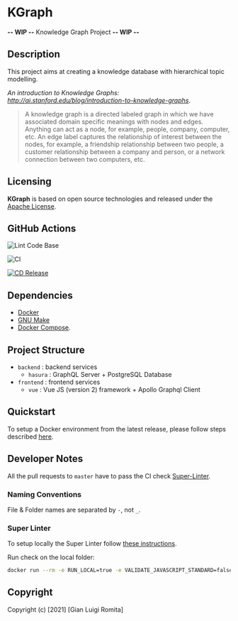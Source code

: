 # KGraph

**-- WIP --** Knowledge Graph Project **-- WIP --**

## Description

This project aims at creating a knowledge database with hierarchical topic modelling.

*An introduction to Knowledge Graphs: <http://ai.stanford.edu/blog/introduction-to-knowledge-graphs>*.

> A knowledge graph is a directed labeled graph in which we have associated domain specific meanings with nodes and edges. Anything can act as a node, for example, people, company, computer, etc. An edge label captures the relationship of interest between the nodes, for example, a friendship relationship between two people, a customer relationship between a company and person, or a network connection between two computers, etc.

## Licensing

**KGraph** is based on open source technologies and released under the [Apache License](./LICENSE).

## GitHub Actions

![Lint Code Base](https://github.com/romitagl/kgraph/workflows/Lint%20Code%20Base/badge.svg?branch=master)

![CI](https://github.com/romitagl/kgraph/workflows/CI/badge.svg?branch=master)

[![CD Release](https://github.com/romitagl/kgraph/actions/workflows/cd-release.yaml/badge.svg)](https://github.com/romitagl/kgraph/actions/workflows/cd-release.yaml)

## Dependencies

- [Docker](https://www.docker.com)
- [GNU Make](https://www.gnu.org/software/make/)
- [Docker Compose](https://docs.docker.com/compose/).

## Project Structure

- `backend` : backend services
  - `hasura` : GraphQL Server + PostgreSQL Database
- `frontend` : frontend services
  - `vue` : Vue JS (version 2) framework + Apollo Graphql Client

## Quickstart

To setup a Docker environment from the latest release, please follow steps described [here](./install-manifests/docker-compose/README.md).

## Developer Notes

All the pull requests to `master` have to pass the CI check [Super-Linter](https://github.com/github/super-linter).

### Naming Conventions

File & Folder names are separated by `-`, not `_`.

### Super Linter

To setup locally the Super Linter follow [these instructions](https://github.com/github/super-linter/blob/main/docs/run-linter-locally.md).

Run check on the local folder:

```bash
docker run --rm -e RUN_LOCAL=true -e VALIDATE_JAVASCRIPT_STANDARD=false -e FILTER_REGEX_EXCLUDE=".*backend/hasura/schema/.*" -v `pwd`:/tmp/lint github/super-linter:v3.14.5
```

## Copyright

Copyright (c) [2021] [Gian Luigi Romita]
